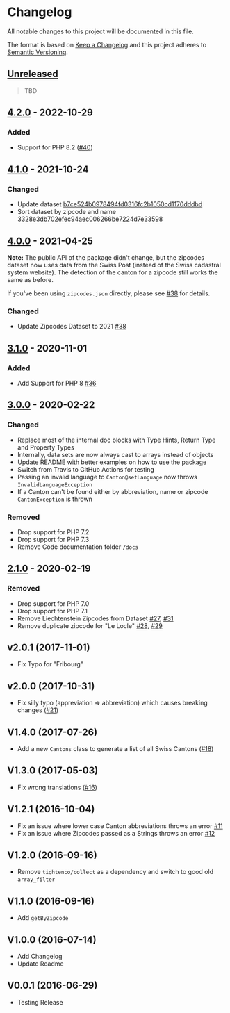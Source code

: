 # Changelog

All notable changes to this project will be documented in this file.

The format is based on [Keep a Changelog](http://keepachangelog.com/en/1.0.0/)
and this project adheres to [Semantic Versioning](http://semver.org/spec/v2.0.0.html).

## [Unreleased](https://github.com/stefanzweifel/php-swiss-cantons/compare/4.2.0...HEAD)

> TBD

## [4.2.0](https://github.com/stefanzweifel/php-swiss-cantons/compare/4.1.0...4.2.0) - 2022-10-29

### Added

- Support for PHP 8.2 ([#40](https://github.com/stefanzweifel/php-swiss-cantons/pull/40))

## [4.1.0](https://github.com/stefanzweifel/php-swiss-cantons/compare/4.0.0...4.1.0) - 2021-10-24

### Changed

- Update dataset [b7ce524b0978494fd0316fc2b1050cd1170dddbd](https://github.com/stefanzweifel/php-swiss-cantons/commit/b7ce524b0978494fd0316fc2b1050cd1170dddbd)
- Sort dataset by zipcode and name [3328e3db702efec94aec006266be7224d7e33598](https://github.com/stefanzweifel/php-swiss-cantons/commit/3328e3db702efec94aec006266be7224d7e33598)

## [4.0.0](https://github.com/stefanzweifel/php-swiss-cantons/compare/3.1.0...4.0.0) - 2021-04-25

**Note:** The public API of the package didn't change, but the zipcodes dataset now uses data from the Swiss Post (instead of the Swiss cadastral system website). The detection of the canton for a zipcode still works the same as before.

If you've been using `zipcodes.json` directly, please see [#38](https://github.com/stefanzweifel/php-swiss-cantons/pull/38) for details.

### Changed

- Update Zipcodes Dataset to 2021 [#38](https://github.com/stefanzweifel/php-swiss-cantons/pull/38)

## [3.1.0](https://github.com/stefanzweifel/php-swiss-cantons/compare/3.0.0...3.1.0) - 2020-11-01

### Added

- Add Support for PHP 8 [#36](https://github.com/stefanzweifel/php-swiss-cantons/pull/36)

## [3.0.0](https://github.com/stefanzweifel/php-swiss-cantons/compare/2.1.0...3.0.0) - 2020-02-22

### Changed

- Replace most of the internal doc blocks with Type Hints, Return Type and Property Types
- Internally, data sets are now always cast to arrays instead of objects
- Update README with better examples on how to use the package
- Switch from Travis to GitHub Actions for testing
- Passing an invalid language to `Canton@setLanguage`  now throws `InvalidLanguageException`
- If a Canton can't be found either by abbreviation, name or zipcode `CantonException` is thrown

### Removed

- Drop support for PHP 7.2
- Drop support for PHP 7.3
- Remove Code documentation folder `/docs`

## [2.1.0](https://github.com/stefanzweifel/php-swiss-cantons/compare/2.0.1...2.1.0) - 2020-02-19

### Removed

- Drop support for PHP 7.0
- Drop support for PHP 7.1
- Remove Liechtenstein Zipcodes from Dataset [#27](https://github.com/stefanzweifel/php-swiss-cantons/issues/27), [#31](https://github.com/stefanzweifel/php-swiss-cantons/pull/31)
- Remove duplicate zipcode for "Le Locle" [#28](https://github.com/stefanzweifel/php-swiss-cantons/issues/28), [#29](https://github.com/stefanzweifel/php-swiss-cantons/pull/29)

## v2.0.1 (2017-11-01)

- Fix Typo for "Fribourg"

## v2.0.0 (2017-10-31)

- Fix silly typo (appreviation => abbreviation) which causes breaking changes ([#21](https://github.com/stefanzweifel/php-swiss-cantons/pull/21))

## V1.4.0 (2017-07-26)

- Add a new `Cantons` class to generate a list of all Swiss Cantons ([#18](https://github.com/stefanzweifel/php-swiss-cantons/pull/18))

## V1.3.0 (2017-05-03)

- Fix wrong translations ([#16](https://github.com/stefanzweifel/php-swiss-cantons/pull/16))

## V1.2.1 (2016-10-04)

- Fix an issue where lower case Canton abbreviations throws an error [#11](https://github.com/stefanzweifel/php-swiss-cantons/issues/11)
- Fix an issue where Zipcodes passed as a Strings throws an error [#12](https://github.com/stefanzweifel/php-swiss-cantons/issues/12)

## V1.2.0 (2016-09-16)

- Remove `tightenco/collect` as a dependency and switch to good old `array_filter`

## V1.1.0 (2016-09-16)

- Add `getByZipcode`

## V1.0.0 (2016-07-14)

- Add Changelog
- Update Readme

## V0.0.1 (2016-06-29)

- Testing Release
